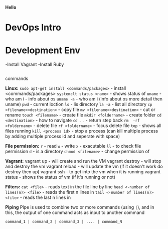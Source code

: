 **Hello**
# DevOps Intro
# Development Env

-Install Vagrant
-Install Ruby

```

```
commands

**Linux:**
`sudo apt-get install <commands/packages>` - install <commands/packages>
`systemclt status <name>` - shows status of <name>
`uname` - who am i - info about os
`uname -a` - who am i (info about os more detail then uname)
`pwd` - current loction 
`ls`  - lis directory
`la -a`  - list all directory 
`cp <filename><destination>`  - copy file
`mv <filename><destination>`  - cut or rename
`touch <filename>`  - create file 
`mkdir <foldername>`  - create folder
`cd <destination>`  - how to navigate
`cd ..`   - return step back 
`rm  -rf <foldername>`  - delete file
`rf <foldername>`  - focus delete file
`top`  - shows all files running
`kill <process id>`  - stop a process (can kill multiple process by adding multiple process id and seperate with space)

**File permission:**
`r`  - read
`w`  - write
`x`  - exacutable 
`ll`  - to check file permission
`d`  - is a directory
`chmod <filename>`  - change permission of <filename>

 
**Vagrant:**
vagrant up  - will create and run the VM
vagrant destroy  - will stop and destroy the vm
vagrant reload  - will update the vm (if it doesn't work do destroy then up)
vagrant ssh  - to get into the vm when it is running
vagrant status  - shows the status of vm (if it's running or not)

**Filters:**
`cat <file>`  - reads text in the file line by line
`head <-number of lines(n)> <file>`   - reads the first n lines in <file>
`tail <-number of lines(n)> <file>`   - reads the last n lines in <file>

**Piping**
Pipe is used to combine two or more commands (using `|`), and in this, the output of one command acts as input to another command

```
command_1 | command_2 | command_3 | .... | command_N 
```


